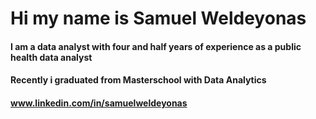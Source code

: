 # Hi my name is Samuel Weldeyonas
#### I am a data analyst with four and half years of experience as a public health data analyst
#### Recently i graduated from Masterschool with Data Analytics 
#### www.linkedin.com/in/samuelweldeyonas
